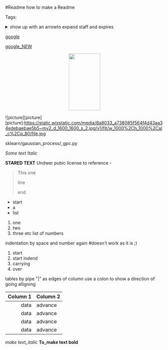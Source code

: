 

#Readme 
how to make a Readme


Tags:

<details>
  <summary>show up with an arrowto expand staff and expires</summary>
  Hideden staff inside 
  
  
</details>



[google](http://www.google.com)

[google_NEW][google-link]

[google-link]:http://www.google.com



<p align="center">
  
<img allign="right" width="100" height="180" src="https://static.wixstatic.com/media/8a8033_a738085f564f4d43aa34edebaebae5b5~mv2_d_1600_1600_s_2.jpg/v1/fit/w_1000%2Ch_1000%2Cal_c%2Cq_80/file.jpg">

![picture][picture]
[picture]:https://static.wixstatic.com/media/8a8033_a738085f564f4d43aa34edebaebae5b5~mv2_d_1600_1600_s_2.jpg/v1/fit/w_1000%2Ch_1000%2Cal_c%2Cq_80/file.jpg

</p>


sklearn/gaussian_process/_gpc.py
>
_Some text Italic_

**STARED TEXT**
Undwer pubic license to reference - 

> This 
> one  
> 
> line
>
>
>end

* start
* a
* list

1. one
2. two
3. three etc list of numbers


indentation by space and number again #doesn't work as it is ;) 
1. start
  1. start indend
  2. carrying 
  3. over

tables by pipe "|" as edges of column
use a colon to show a direction of going alligning 


|Column 1 |Column 2 |
| -:      |   :-    |
|data     |advance  |
|data     |advance  |
|data     |advance  |
|data     |advance  |


_make text_italic_
**To_make text bold**
